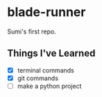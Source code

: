 # blade-runner

Sumi's first repo.

## Things I've Learned
- [x] terminal commands  
- [x] git commands  
- [ ] make a python project
